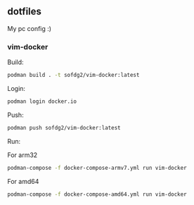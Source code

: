 ## dotfiles

My pc config :)

### vim-docker

Build:

```sh
podman build . -t sofdg2/vim-docker:latest
```

Login:

```sh
podman login docker.io
```

Push:

```sh
podman push sofdg2/vim-docker:latest
```

Run:

For arm32
```sh
podman-compose -f docker-compose-armv7.yml run vim-docker
```

For amd64
```sh
podman-compose -f docker-compose-amd64.yml run vim-docker
```

